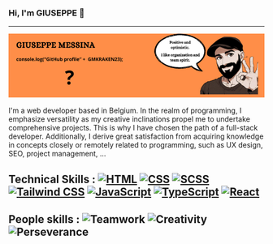 ### Hi, I'm GIUSEPPE 👋
---
![header_description](header.png)

I'm a web developer based in Belgium. In the realm of programming, I emphasize versatility as my creative inclinations propel me to undertake comprehensive projects. This is why I have chosen the path of a full-stack developer. Additionally, I derive great satisfaction from acquiring knowledge in concepts closely or remotely related to programming, such as UX design, SEO, project management, ...

## Technical Skills : [![HTML](https://img.shields.io/badge/HTML5-E34F26?style=flat&logo=html5&logoColor=white)](https://developer.mozilla.org/en-US/docs/Web/HTML) [![CSS](https://img.shields.io/badge/CSS3-1572B6?style=flat&logo=css3&logoColor=white)](https://developer.mozilla.org/en-US/docs/Web/CSS) [![SCSS](https://img.shields.io/badge/SCSS-CC6699?style=flat&logo=sass&logoColor=white)](https://sass-lang.com/) [![Tailwind CSS](https://img.shields.io/badge/Tailwind_CSS-%2338B2AC?style=flat&logo=tailwind-css&logoColor=white)](https://tailwindcss.com/) [![JavaScript](https://img.shields.io/badge/JavaScript-F7DF1E?style=flat&logo=javascript&logoColor=black)](https://developer.mozilla.org/en-US/docs/Web/JavaScript) [![TypeScript](https://img.shields.io/badge/TypeScript-%233178C6?style=flat&logo=typescript&logoColor=white)](https://www.typescriptlang.org/) [![React](https://img.shields.io/badge/React-%2320232a.svg?style=flat&logo=react&logoColor=%2361DAFB)](https://reactjs.org/)

## People skills : ![Teamwork](https://img.shields.io/badge/Teamwork-%F0%9F%A4%9D-green) ![Creativity](https://img.shields.io/badge/Creativity-%F0%9F%8E%A8-blue) ![Perseverance](https://img.shields.io/badge/Perseverance-%F0%9F%9A%80-orange)
